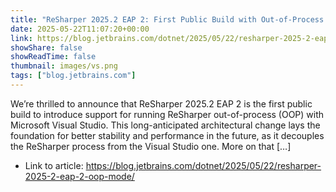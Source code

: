 ```yaml
---
title: "ReSharper 2025.2 EAP 2: First Public Build with Out-of-Process Mode Support"
date: 2025-05-22T11:07:20+00:00
link: https://blog.jetbrains.com/dotnet/2025/05/22/resharper-2025-2-eap-2-oop-mode/
showShare: false
showReadTime: false
thumbnail: images/vs.png
tags: ["blog.jetbrains.com"]
---
```

We’re thrilled to announce that ReSharper 2025.2 EAP 2 is the first public build to introduce support for running ReSharper out-of-process (OOP) with Microsoft Visual Studio. This long-anticipated architectural change lays the foundation for better stability and performance in the future, as it decouples the ReSharper process from the Visual Studio one. More on that […]

- Link to article: https://blog.jetbrains.com/dotnet/2025/05/22/resharper-2025-2-eap-2-oop-mode/